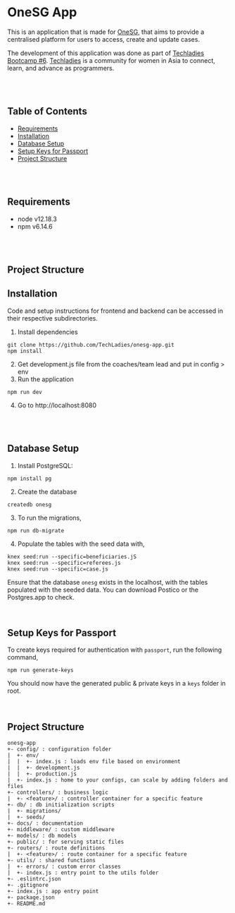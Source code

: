 # OneSG App
This is an application that is made for [OneSG](http://onesingapore.org/), that aims to provide a centralised platform for users to access, create and update cases.

The development of this application was done as part of [Techladies Bootcamp #6](https://github.com/TechLadies/bootcamp6-info). [Techladies](http://www.techladies.co/) is a community for women in Asia to connect, learn, and advance as programmers.

<br/>
<br/>

## Table of Contents
- [Requirements](#requirements)
- [Installation](#installation)
- [Database Setup](#database-setup)
- [Setup Keys for Passport](#setup-keys-for-passport)
- [Project Structure](#project-structure)
<br/>
<br/>

## Requirements
- node v12.18.3
- npm v6.14.6
<br/>
<br/>

## Project Structure

## Installation
Code and setup instructions for frontend and backend can be accessed in their respective subdirectories.
1. Install dependencies
```
git clone https://github.com/TechLadies/onesg-app.git
npm install
```
2. Get development.js file from the coaches/team lead and put in config > env
3. Run the application
```
npm run dev
```
4. Go to http://localhost:8080

<br/>
<br/>

## Database Setup

1. Install PostgreSQL:
```
npm install pg
```

2. Create the database
```
createdb onesg
```

3. To run the migrations,
```
npm run db-migrate
```

4. Populate the tables with the seed data with,
```
knex seed:run --specific=beneficiaries.jS
knex seed:run --specific=referees.js
knex seed:run --specific=case.js
```

Ensure that the database  `onesg` exists in the localhost, with the tables populated with the seeded data. You can download Postico or the Postgres.app to check.

<br/>

## Setup Keys for Passport

To create keys required for authentication with `passport`, run the following command,

```
npm run generate-keys
```

You should now have the generated public & private keys in a `keys` folder in root.

<br/>

## Project Structure
```
onesg-app
+- config/ : configuration folder
|  +- env/
|  |  +- index.js : loads env file based on environment
|  |  +- development.js
|  |  +- production.js
|  +- index.js : home to your configs, can scale by adding folders and files
+- controllers/ : business logic
|  +- <feature>/ : controller container for a specific feature
+- db/ : db initialization scripts
|  +- migrations/
|  +- seeds/
+- docs/ : documentation
+- middleware/ : custom middleware
+- models/ : db models
+- public/ : for serving static files
+- routers/ : route definitions
|  +- <feature>/ : route container for a specific feature
+- utils/ : shared functions
|  +- errors/ : custom error classes
|  +- index.js : entry point to the utils folder
+- .eslintrc.json
+- .gitignore
+- index.js : app entry point
+- package.json
+- README.md
```
<br/>
<br/>



